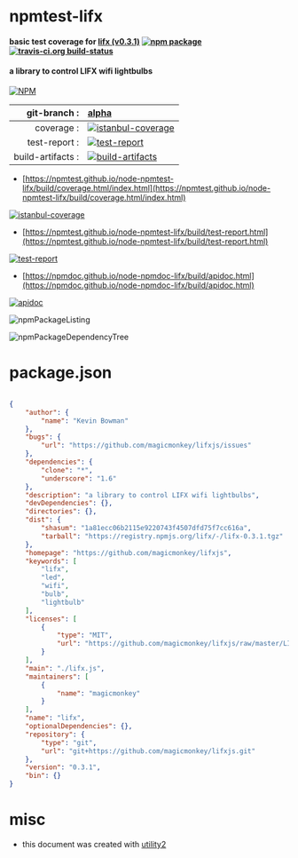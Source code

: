 # npmtest-lifx

#### basic test coverage for  [lifx (v0.3.1)](https://github.com/magicmonkey/lifxjs)  [![npm package](https://img.shields.io/npm/v/npmtest-lifx.svg?style=flat-square)](https://www.npmjs.org/package/npmtest-lifx) [![travis-ci.org build-status](https://api.travis-ci.org/npmtest/node-npmtest-lifx.svg)](https://travis-ci.org/npmtest/node-npmtest-lifx)

#### a library to control LIFX wifi lightbulbs

[![NPM](https://nodei.co/npm/lifx.png?downloads=true&downloadRank=true&stars=true)](https://www.npmjs.com/package/lifx)

| git-branch : | [alpha](https://github.com/npmtest/node-npmtest-lifx/tree/alpha)|
|--:|:--|
| coverage : | [![istanbul-coverage](https://npmtest.github.io/node-npmtest-lifx/build/coverage.badge.svg)](https://npmtest.github.io/node-npmtest-lifx/build/coverage.html/index.html)|
| test-report : | [![test-report](https://npmtest.github.io/node-npmtest-lifx/build/test-report.badge.svg)](https://npmtest.github.io/node-npmtest-lifx/build/test-report.html)|
| build-artifacts : | [![build-artifacts](https://npmtest.github.io/node-npmtest-lifx/glyphicons_144_folder_open.png)](https://github.com/npmtest/node-npmtest-lifx/tree/gh-pages/build)|

- [https://npmtest.github.io/node-npmtest-lifx/build/coverage.html/index.html](https://npmtest.github.io/node-npmtest-lifx/build/coverage.html/index.html)

[![istanbul-coverage](https://npmtest.github.io/node-npmtest-lifx/build/screenCapture.buildCi.browser.%252Ftmp%252Fbuild%252Fcoverage.lib.html.png)](https://npmtest.github.io/node-npmtest-lifx/build/coverage.html/index.html)

- [https://npmtest.github.io/node-npmtest-lifx/build/test-report.html](https://npmtest.github.io/node-npmtest-lifx/build/test-report.html)

[![test-report](https://npmtest.github.io/node-npmtest-lifx/build/screenCapture.buildCi.browser.%252Ftmp%252Fbuild%252Ftest-report.html.png)](https://npmtest.github.io/node-npmtest-lifx/build/test-report.html)

- [https://npmdoc.github.io/node-npmdoc-lifx/build/apidoc.html](https://npmdoc.github.io/node-npmdoc-lifx/build/apidoc.html)

[![apidoc](https://npmdoc.github.io/node-npmdoc-lifx/build/screenCapture.buildCi.browser.%252Ftmp%252Fbuild%252Fapidoc.html.png)](https://npmdoc.github.io/node-npmdoc-lifx/build/apidoc.html)

![npmPackageListing](https://npmtest.github.io/node-npmtest-lifx/build/screenCapture.npmPackageListing.svg)

![npmPackageDependencyTree](https://npmtest.github.io/node-npmtest-lifx/build/screenCapture.npmPackageDependencyTree.svg)



# package.json

```json

{
    "author": {
        "name": "Kevin Bowman"
    },
    "bugs": {
        "url": "https://github.com/magicmonkey/lifxjs/issues"
    },
    "dependencies": {
        "clone": "*",
        "underscore": "1.6"
    },
    "description": "a library to control LIFX wifi lightbulbs",
    "devDependencies": {},
    "directories": {},
    "dist": {
        "shasum": "1a81ecc06b2115e9220743f4507dfd75f7cc616a",
        "tarball": "https://registry.npmjs.org/lifx/-/lifx-0.3.1.tgz"
    },
    "homepage": "https://github.com/magicmonkey/lifxjs",
    "keywords": [
        "lifx",
        "led",
        "wifi",
        "bulb",
        "lightbulb"
    ],
    "licenses": [
        {
            "type": "MIT",
            "url": "https://github.com/magicmonkey/lifxjs/raw/master/LICENSE"
        }
    ],
    "main": "./lifx.js",
    "maintainers": [
        {
            "name": "magicmonkey"
        }
    ],
    "name": "lifx",
    "optionalDependencies": {},
    "repository": {
        "type": "git",
        "url": "git+https://github.com/magicmonkey/lifxjs.git"
    },
    "version": "0.3.1",
    "bin": {}
}
```



# misc
- this document was created with [utility2](https://github.com/kaizhu256/node-utility2)
